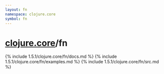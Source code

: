 ```yaml
---
layout: fn
namespace: clojure.core
symbol: fn
---
```


# [clojure.core](../)/fn

{% include 1.5.1/clojure.core/fn/docs.md %}
{% include 1.5.1/clojure.core/fn/examples.md %}
{% include 1.5.1/clojure.core/fn/src.md %}

